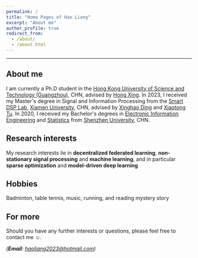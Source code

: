 ```yaml
---
permalink: /
title: "Home Pages of Hao Liang"
excerpt: "About me"
author_profile: true
redirect_from: 
  - /about/
  - /about.html
---
```


***

About me
------
I am currently a Ph.D student in the [Hong Kong University of Science and Technology (Guangzhou)](https://www.hkust-gz.edu.cn/), CHN, advised by [Hong Xing](https://scholar.google.com/citations?user=rfhrifoAAAAJ&hl=zh-CN&oi=ao). In 2023, I received my Master's degree in Signal and Information Processing from the [Smart DSP Lab](https://xmu-smartdsp.github.io/index.html), [Xiamen University](https://www.xmu.edu.cn/), CHN, advised by [Xinghao Ding](https://scholar.google.com/citations?user=k5hVBfMAAAAJ&hl=zh-CN&oi=ao) and [Xiaotong Tu](https://tormii.github.io/). In 2020, I received my Bachelor's degrees in [Electronic Information Engineering](https://hauliang.github.io/files/B-E.pdf) and [Statistics](https://hauliang.github.io/files/B-S.pdf) from [Shenzhen University](https://www.szu.edu.cn/), CHN.

Research interests
------
My research interests lie in **decentralized federated learning**, **non-stationary signal processing** and **machine learning**, and in particular **sparse optimization** and **model-driven deep learning**

Hobbies
------
Badminton, table tennis, music, running, and reading mystery story

For more
------
Should you have any further interests or questions, please feel free to contact me ☺.

*(__Email__: haoliang2023@hotmail.com)*
